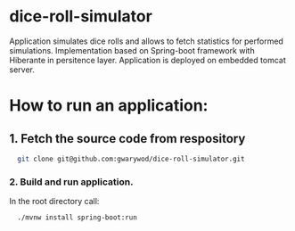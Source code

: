 # dice-roll-simulator

Application simulates dice rolls and allows to fetch statistics for performed simulations.
Implementation based on Spring-boot framework with Hiberante in persitence layer. Application is deployed on embedded tomcat server. 

# How to run an application:

## 1. Fetch the source code from respository

``` bash
  git clone git@github.com:gwarywod/dice-roll-simulator.git
```
### 2. Build and run application.
  
  In the root directory call:
  
``` bash
  ./mvnw install spring-boot:run
```
